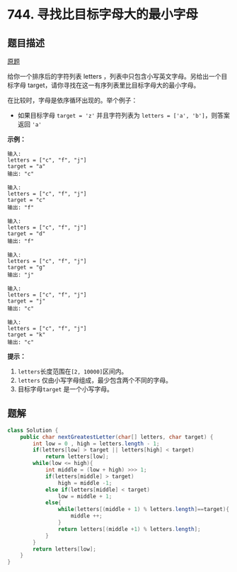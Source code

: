# 744. 寻找比目标字母大的最小字母

## 题目描述

[原题](https://leetcode-cn.com/problems/find-smallest-letter-greater-than-target/)

给你一个排序后的字符列表 letters ，列表中只包含小写英文字母。另给出一个目标字母 target，请你寻找在这一有序列表里比目标字母大的最小字母。

在比较时，字母是依序循环出现的。举个例子：

* 如果目标字母 `target = 'z'` 并且字符列表为 `letters = ['a', 'b']`，则答案返回 `'a'`

**示例：**

```text
输入:
letters = ["c", "f", "j"]
target = "a"
输出: "c"

输入:
letters = ["c", "f", "j"]
target = "c"
输出: "f"

输入:
letters = ["c", "f", "j"]
target = "d"
输出: "f"

输入:
letters = ["c", "f", "j"]
target = "g"
输出: "j"

输入:
letters = ["c", "f", "j"]
target = "j"
输出: "c"

输入:
letters = ["c", "f", "j"]
target = "k"
输出: "c"
```

**提示：**

1. `letters`长度范围在`[2, 10000]`区间内。
2. `letters` 仅由小写字母组成，最少包含两个不同的字母。
3. 目标字母`target` 是一个小写字母。

## 题解

```java
class Solution {
    public char nextGreatestLetter(char[] letters, char target) {
        int low = 0 , high = letters.length - 1;
        if(letters[low] > target || letters[high] < target)
            return letters[low];
        while(low <= high){
            int middle = (low + high) >>> 1;
            if(letters[middle] > target)
                high = middle -1;
            else if(letters[middle] < target)
                low = middle + 1;
            else{
                while(letters[(middle + 1) % letters.length]==target){
                    middle ++;
                }
                return letters[(middle +1) % letters.length];
            }
        }
        return letters[low];
    }
}
```


